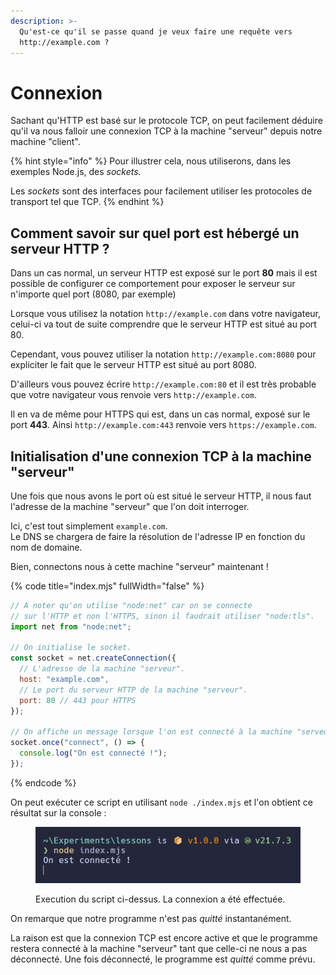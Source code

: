 ```yaml
---
description: >-
  Qu'est-ce qu'il se passe quand je veux faire une requête vers
  http://example.com ?
---
```


# Connexion

Sachant qu'HTTP est basé sur le protocole TCP, on peut facilement déduire qu'il va nous falloir une connexion TCP à la machine "serveur" depuis notre machine "client".

{% hint style="info" %}
Pour illustrer cela, nous utiliserons, dans les exemples Node.js, des _sockets._

Les _sockets_ sont des interfaces pour facilement utiliser les protocoles de transport tel que TCP.
{% endhint %}

## Comment savoir sur quel port est hébergé un serveur HTTP ?

Dans un cas normal, un serveur HTTP est exposé sur le port **80** mais il est possible de configurer ce comportement pour exposer le serveur sur n'importe quel port (8080, par exemple)

Lorsque vous utilisez la notation `http://example.com` dans votre navigateur, celui-ci va tout de suite comprendre que le serveur HTTP est situé au port 80.

Cependant, vous pouvez utiliser la notation `http://example.com:8080` pour expliciter le fait que le serveur HTTP est situé au port 8080.

D'ailleurs vous pouvez écrire `http://example.com:80` et il est très probable que votre navigateur vous renvoie vers `http://example.com`.

Il en va de même pour HTTPS qui est, dans un cas normal, exposé sur le port **443**. Ainsi `http://example.com:443` renvoie vers `https://example.com`.

## Initialisation d'une connexion TCP à la machine "serveur"

Une fois que nous avons le port où est situé le serveur HTTP, il nous faut l'adresse de la machine "serveur" que l'on doit interroger.

Ici, c'est tout simplement `example.com`.\
Le DNS se chargera de faire la résolution de l'adresse IP en fonction du nom de domaine.

Bien, connectons nous à cette machine "serveur" maintenant !

{% code title="index.mjs" fullWidth="false" %}
```javascript
// A noter qu'on utilise "node:net" car on se connecte
// sur l'HTTP et non l'HTTPS, sinon il faudrait utiliser "node:tls".
import net from "node:net";

// On initialise le socket.
const socket = net.createConnection({
  // L'adresse de la machine "serveur".
  host: "example.com",
  // Le port du serveur HTTP de la machine "serveur".
  port: 80 // 443 pour HTTPS
});

// On affiche un message lorsque l'on est connecté à la machine "serveur".
socket.once("connect", () => {
  console.log("On est connecté !");
});
```
{% endcode %}

On peut exécuter ce script en utilisant `node ./index.mjs` et l'on obtient ce résultat sur la console :

<figure><img src="../.gitbook/assets/image (8).png" alt=""><figcaption><p>Execution du script ci-dessus. La connexion a été effectuée.</p></figcaption></figure>

On remarque que notre programme n'est pas _quitté_ instantanément.

La raison est que la connexion TCP est encore active et que le programme restera connecté à la machine "serveur" tant que celle-ci ne nous a pas déconnecté. Une fois déconnecté, le programme est _quitté_ comme prévu.
